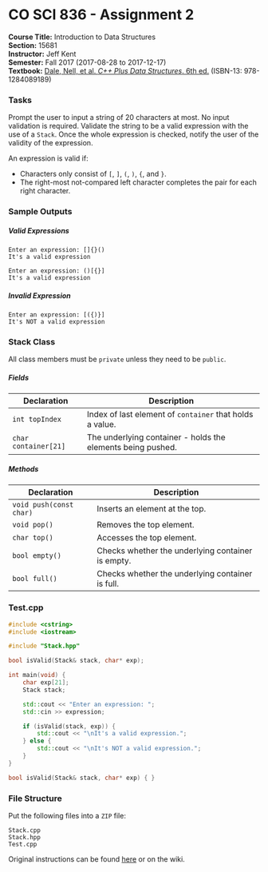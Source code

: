 # CO SCI 836 - Assignment 2
**Course Title:** Introduction to Data Structures<br/>
**Section:** 15681<br/>
**Instructor:** Jeff Kent<br/>
**Semester:** Fall 2017 (2017-08-28 to 2017-12-17)<br/>
**Textbook:** [Dale, Nell, et al. _C++ Plus Data Structures_. 6th ed.](http://www.jblearning.com/catalog/9781284089189/) (ISBN-13: 978-1284089189)

### Tasks
Prompt the user to input a string of 20 characters at most. No input validation
is required. Validate the string to be a valid expression with the use of a
`Stack`. Once the whole expression is checked, notify the user of the validity
of the expression.

An expression is valid if:
* Characters only consist of `[`, `]`, `(`, `)`, `{`, and `}`.
* The right-most not-compared left character completes the pair for each right
character.

### Sample Outputs
##### Valid Expressions
```
Enter an expression: []{}()
It's a valid expression
```

```
Enter an expression: ()[{}]
It's a valid expression
```

##### Invalid Expression
```
Enter an expression: [({)}]
It's NOT a valid expression
```

### Stack Class
All class members must be `private` unless they need to be `public`.

##### Fields
| Declaration          | Description                                                 |
|----------------------|-------------------------------------------------------------|
| `int topIndex`       | Index of last element of `container` that holds a value.    |
| `char container[21]` | The underlying container - holds the elements being pushed. |

##### Methods
| Declaration             | Description                                       |
|-------------------------|---------------------------------------------------|
| `void push(const char)` | Inserts an element at the top.                    |
| `void pop()`            | Removes the top element.                          |
| `char top()`            | Accesses the top element.                         |
| `bool empty()`          | Checks whether the underlying container is empty. |
| `bool full()`           | Checks whether the underlying container is full.  |

### Test.cpp
```cpp
#include <cstring>
#include <iostream>

#include "Stack.hpp"

bool isValid(Stack& stack, char* exp);

int main(void) {
    char exp[21];
    Stack stack;

    std::cout << "Enter an expression: ";
    std::cin >> expression;

    if (isValid(stack, exp)) {
        std::cout << "\nIt's a valid expression.";
    } else {
        std::cout << "\nIt's NOT a valid expression.";
    }
}

bool isValid(Stack& stack, char* exp) { }
```

### File Structure
Put the following files into a `ZIP` file:
```
Stack.cpp
Stack.hpp
Test.cpp
```

Original instructions can be found
[here](https://www.genghiskhent.com/jak/836/assignments/836a2.html) or on the
wiki.
